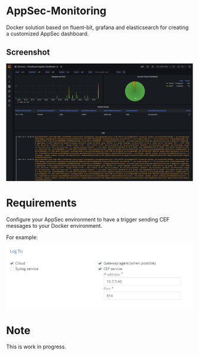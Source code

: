 # AppSec-Monitoring
Docker solution based on fluent-bit, grafana and elasticsearch for creating a customized AppSec dashboard.

## Screenshot

![](images/screenshot.png)

# Requirements
Configure your AppSec environment to have a trigger sending CEF messages to your Docker environment. 

For example:

![](images/cef.png)

# Note
This is work in progress.
